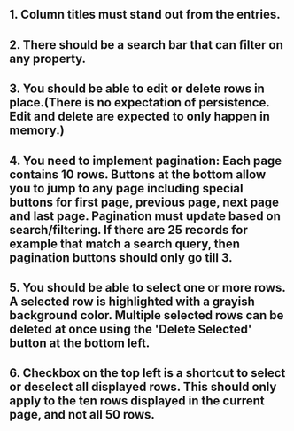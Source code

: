 ## 1. Column titles must stand out from the entries.

## 2. There should be a search bar that can filter on any property.

## 3. You should be able to edit or delete rows in place.(There is no expectation of persistence. Edit and delete are expected to only happen in memory.)

## 4. You need to implement pagination: Each page contains 10 rows. Buttons at the bottom allow you to jump to any page including special buttons for first page, previous page, next page and last page. Pagination must update based on search/filtering. If there are 25 records for example that match a search query, then pagination buttons should only go till 3.

## 5. You should be able to select one or more rows. A selected row is highlighted with a grayish background color. Multiple selected rows can be deleted at once using the 'Delete Selected' button at the bottom left.

## 6. Checkbox on the top left is a shortcut to select or deselect all displayed rows. This should only apply to the ten rows displayed in the current page, and not all 50 rows.
